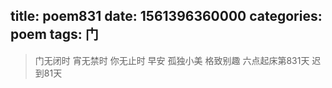 title: poem831
date: 1561396360000
categories: poem
tags: 门
---
> 门无闭时
宵无禁时
你无止时
早安
孤独小美
格致别趣
六点起床第831天 迟到81天